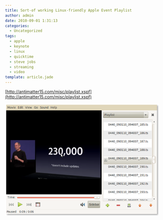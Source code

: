 ```yaml
---
title: Sort-of working Linux-friendly Apple Event Playlist
author: admin
date: 2010-09-01 1:31:13
categories:
  - Uncategorized
tags: 
  - apple
  - keynote
  - linux
  - quicktime
  - steve jobs
  - streaming
  - video
template: article.jade
---
```


[http://antimatter15.com/misc/playlist.xspf](http://antimatter15.com/misc/playlist.xspf)

[![](sjobslinux.png "sjobslinux")](sjobslinux.png)
